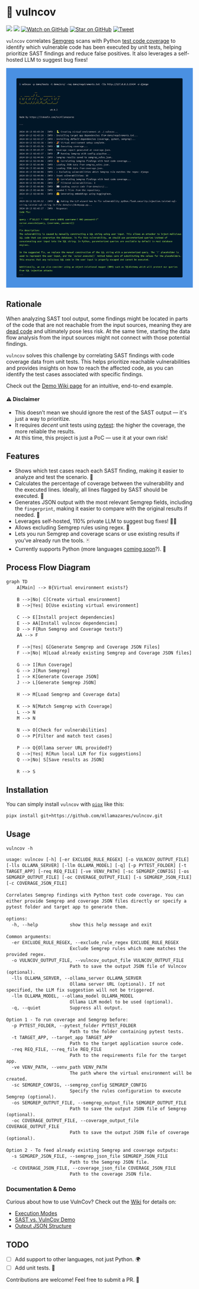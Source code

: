 # 🧪 vulncov

![](https://img.shields.io/badge/license-MIT-green)
[![](https://img.shields.io/badge/LinkedIn-0077B5?logo=linkedin&logoColor=white)](https://www.linkedin.com/in/mllamazares/)
[![Watch on GitHub](https://img.shields.io/github/watchers/mllamazares/vulncov.svg?style=social)](https://github.com/mllamazares/vulncov/watchers)
[![Star on GitHub](https://img.shields.io/github/stars/mllamazares/vulncov.svg?style=social)](https://github.com/mllamazares/vulncov/stargazers)
[![Tweet](https://img.shields.io/twitter/url/https/github.com/mllamazares/vulncov.svg?style=social)](https://twitter.com/intent/tweet?text=Check%20out%20vulncov%21%20https%3A%2F%2Fgithub.com%2Fmllamazares%2Fvulncov)

`vulncov` correlates [Semgrep](https://semgrep.dev/) scans with Python [test code coverage](https://coverage.readthedocs.io/en/latest/index.html) to identify which vulnerable code has been executed by unit tests, helping prioritize SAST findings and reduce false positives. It also leverages a self-hosted LLM to suggest bug fixes!

![vulncov screenshot](screenshot.png)

## Rationale
When analyzing SAST tool output, some findings might be located in parts of the code that are not reachable from the input sources, meaning they are [dead code](https://en.wikipedia.org/wiki/Dead_code) and ultimately pose less risk. At the same time, starting the data flow analysis from the input sources might not connect with those potential findings.

`vulncov` solves this challenge by correlating SAST findings with code coverage data from unit tests. This helps prioritize reachable vulnerabilities and provides insights on how to reach the affected code, as you can identify the test cases associated with specific findings.

Check out the [Demo Wiki page](https://github.com/mllamazares/vulncov/wiki/2.-SAST-vs-Vulncov-demo) for an intuitive, end-to-end example.

#### ⚠️ Disclaimer
- This doesn’t mean we should ignore the rest of the SAST output — it's just a way to prioritize.
- It requires *decent* unit tests using [pytest](https://pytest.org/): the higher the coverage, the more reliable the results.
- At this time, this project is just a PoC — use it at your own risk!

## Features
- Shows which test cases reach each SAST finding, making it easier to analyze and test the scenario. 🎯
- Calculates the percentage of coverage between the vulnerability and the executed lines. Ideally, all lines flagged by SAST should be executed. 📏
- Generates JSON output with the most relevant Semgrep fields, including the `fingerprint`, making it easier to compare with the original results if needed. 🔗
- Leverages self-hosted, 110% private LLM to suggest bug fixes! 🧙‍♂️
- Allows excluding Semgrep rules using regex. 🚫
- Lets you run Semgrep and coverage scans or use existing results if you’ve already run the tools. 🃏
- Currently supports Python (more languages [coming soon](#TODO)?). 🐍

## Process Flow Diagram

```mermaid
graph TD
    A[Main] --> B{Virtual environment exists?}
    
    B -->|No| C[Create virtual environment]
    B -->|Yes| D[Use existing virtual environment]
    
    C --> E[Install project dependencies]
    E --> AA[Install vulncov dependencies]
    D --> F{Run Semgrep and Coverage tests?}
    AA --> F
    
    F -->|Yes| G[Generate Semgrep and Coverage JSON Files]
    F -->|No| H[Load already existing Semgrep and Coverage JSON files]
    
    G --> I[Run Coverage]
    G --> J[Run Semgrep]
    I --> K[Generate Coverage JSON]
    J --> L[Generate Semgrep JSON]
    
    H --> M[Load Semgrep and Coverage data]

    K --> N[Match Semgrep with Coverage]
    L --> N
    M --> N

    N --> O[Check for vulnerabilities]
    O --> P[Filter and match test cases]

    P --> Q{Ollama server URL provided?}
    Q -->|Yes| R[Run local LLM for fix suggestions]
    Q -->|No| S[Save results as JSON]

    R --> S
```

## Installation

You can simply install `vulncov` with [`pipx`](https://github.com/pypa/pipx) like this:
```shell
pipx install git+https://github.com/mllamazares/vulncov.git
```

## Usage

```shell
vulncov -h
```

```
usage: vulncov [-h] [-er EXCLUDE_RULE_REGEX] [-o VULNCOV_OUTPUT_FILE] [-lls OLLAMA_SERVER] [-llm OLLAMA_MODEL] [-q] [-p PYTEST_FOLDER] [-t TARGET_APP] [-req REQ_FILE] [-ve VENV_PATH] [-sc SEMGREP_CONFIG] [-os SEMGREP_OUTPUT_FILE] [-oc COVERAGE_OUTPUT_FILE] [-s SEMGREP_JSON_FILE] [-c COVERAGE_JSON_FILE]

Correlates Semgrep findings with Python test code coverage. You can either provide Semgrep and coverage JSON files directly or specify a pytest folder and target app to generate them.

options:
  -h, --help            show this help message and exit

Common arguments:
  -er EXCLUDE_RULE_REGEX, --exclude_rule_regex EXCLUDE_RULE_REGEX
                        Exclude Semgrep rules which name matches the provided regex.
  -o VULNCOV_OUTPUT_FILE, --vulncov_output_file VULNCOV_OUTPUT_FILE
                        Path to save the output JSON file of Vulncov (optional).
  -lls OLLAMA_SERVER, --ollama_server OLLAMA_SERVER
                        Ollama server URL (optional). If not specified, the LLM fix suggestion will not be triggered.
  -llm OLLAMA_MODEL, --ollama_model OLLAMA_MODEL
                        Ollama LLM model to be used (optional).
  -q, --quiet           Suppress all output.

Option 1 - To run coverage and Semgrep before:
  -p PYTEST_FOLDER, --pytest_folder PYTEST_FOLDER
                        Path to the folder containing pytest tests.
  -t TARGET_APP, --target_app TARGET_APP
                        Path to the target application source code.
  -req REQ_FILE, --req_file REQ_FILE
                        Path to the requirements file for the target app.
  -ve VENV_PATH, --venv_path VENV_PATH
                        The path where the virtual environment will be created.
  -sc SEMGREP_CONFIG, --semgrep_config SEMGREP_CONFIG
                        Specify the rules configuration to execute Semgrep (optional).
  -os SEMGREP_OUTPUT_FILE, --semgrep_output_file SEMGREP_OUTPUT_FILE
                        Path to save the output JSON file of Semgrep (optional).
  -oc COVERAGE_OUTPUT_FILE, --coverage_output_file COVERAGE_OUTPUT_FILE
                        Path to save the output JSON file of coverage (optional).

Option 2 - To feed already existing Semgrep and coverage outputs:
  -s SEMGREP_JSON_FILE, --semgrep_json_file SEMGREP_JSON_FILE
                        Path to the Semgrep JSON file.
  -c COVERAGE_JSON_FILE, --coverage_json_file COVERAGE_JSON_FILE
                        Path to the coverage JSON file.
```

### Documentation & Demo

Curious about how to use VulnCov? Check out the [Wiki](https://github.com/mllamazares/vulncov/wiki) for details on:
- [Execution Modes](https://github.com/mllamazares/vulncov/wiki/1.-Execution-Modes)
- [SAST vs. VulnCov Demo](https://github.com/mllamazares/vulncov/wiki/2.-SAST-vs-Vulncov-demo)
- [Output JSON Structure](https://github.com/mllamazares/vulncov/wiki/3.-Output-JSON-Structure)

## TODO
- [ ] Add support to other languages, not just Python. 🌍
- [ ] Add unit tests. 🧹

Contributions are welcome! Feel free to submit a PR. 🙌
